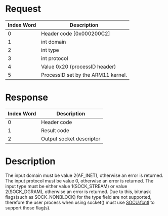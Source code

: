 # Request

| Index Word | Description                        |
|------------|------------------------------------|
| 0          | Header code \[0x000200C2\]         |
| 1          | int domain                         |
| 2          | int type                           |
| 3          | int protocol                       |
| 4          | Value 0x20 (processID header)      |
| 5          | ProcessID set by the ARM11 kernel. |

# Response

| Index Word | Description              |
|------------|--------------------------|
| 0          | Header code              |
| 1          | Result code              |
| 2          | Output socket descriptor |

# Description

The input domain must be value 2(AF_INET), otherwise an error is
returned. The input protocol must be value 0, otherwise an error is
returned. The input type must be either value 1(SOCK_STREAM) or value
2(SOCK_DGRAM), otherwise an error is returned. Due to this, bitmask
flags(such as SOCK_NONBLOCK) for the type field are not supported,
therefore the user process when using socket() must use
[SOCU:fcntl](SOCU:fcntl "wikilink") to support those flag(s).
